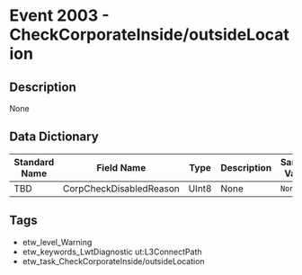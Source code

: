 # Event 2003 - CheckCorporateInside/outsideLocation

## Description
None

## Data Dictionary
|Standard Name|Field Name|Type|Description|Sample Value|
|---|---|---|---|---|
|TBD|CorpCheckDisabledReason|UInt8|None|`None`|

## Tags
* etw_level_Warning
* etw_keywords_LwtDiagnostic ut:L3ConnectPath
* etw_task_CheckCorporateInside/outsideLocation